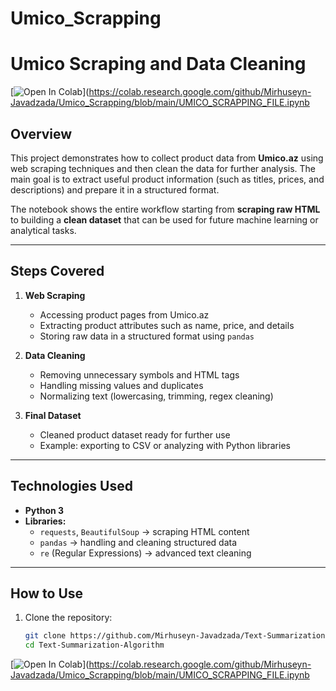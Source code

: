 # Umico_Scrapping
# Umico Scraping and Data Cleaning  

[![Open In Colab](https://colab.research.google.com/assets/colab-badge.svg)](https://colab.research.google.com/github/Mirhuseyn-Javadzada/Umico_Scrapping/blob/main/UMICO_SCRAPPING_FILE.ipynb








## Overview  
This project demonstrates how to collect product data from **Umico.az** using web scraping techniques and then clean the data for further analysis. The main goal is to extract useful product information (such as titles, prices, and descriptions) and prepare it in a structured format.  

The notebook shows the entire workflow starting from **scraping raw HTML** to building a **clean dataset** that can be used for future machine learning or analytical tasks.  

---

## Steps Covered  

1. **Web Scraping**  
   - Accessing product pages from Umico.az  
   - Extracting product attributes such as name, price, and details  
   - Storing raw data in a structured format using `pandas`  

2. **Data Cleaning**  
   - Removing unnecessary symbols and HTML tags  
   - Handling missing values and duplicates  
   - Normalizing text (lowercasing, trimming, regex cleaning)  

3. **Final Dataset**  
   - Cleaned product dataset ready for further use  
   - Example: exporting to CSV or analyzing with Python libraries  

---

## Technologies Used  
- **Python 3**  
- **Libraries:**  
  - `requests`, `BeautifulSoup` → scraping HTML content  
  - `pandas` → handling and cleaning structured data  
  - `re` (Regular Expressions) → advanced text cleaning  

---

## How to Use  

1. Clone the repository:  
   ```bash
   git clone https://github.com/Mirhuseyn-Javadzada/Text-Summarization-Algorithm.git
   cd Text-Summarization-Algorithm

 [![Open In Colab](https://colab.research.google.com/assets/colab-badge.svg)](https://colab.research.google.com/github/Mirhuseyn-Javadzada/Umico_Scrapping/blob/main/UMICO_SCRAPPING_FILE.ipynb

